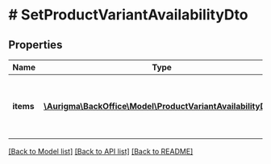 # # SetProductVariantAvailabilityDto

## Properties

Name | Type | Description | Notes
------------ | ------------- | ------------- | -------------
**items** | [**\Aurigma\BackOffice\Model\ProductVariantAvailabilityDto[]**](ProductVariantAvailabilityDto.md) | List of product variants grouped by availability value. | [optional]

[[Back to Model list]](../../README.md#models) [[Back to API list]](../../README.md#endpoints) [[Back to README]](../../README.md)
